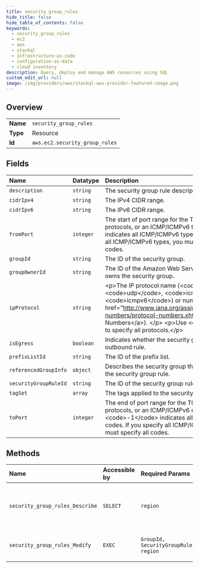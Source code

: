 ```yaml
---
title: security_group_rules
hide_title: false
hide_table_of_contents: false
keywords:
  - security_group_rules
  - ec2
  - aws    
  - stackql
  - infrastructure-as-code
  - configuration-as-data
  - cloud inventory
description: Query, deploy and manage AWS resources using SQL
custom_edit_url: null
image: /img/providers/aws/stackql-aws-provider-featured-image.png
---
```

  
    

## Overview
<table><tbody>
<tr><td><b>Name</b></td><td><code>security_group_rules</code></td></tr>
<tr><td><b>Type</b></td><td>Resource</td></tr>
<tr><td><b>Id</b></td><td><code>aws.ec2.security_group_rules</code></td></tr>
</tbody></table>

## Fields
| Name | Datatype | Description |
|:-----|:---------|:------------|
| `description` | `string` | The security group rule description. |
| `cidrIpv4` | `string` | The IPv4 CIDR range. |
| `cidrIpv6` | `string` | The IPv6 CIDR range. |
| `fromPort` | `integer` | The start of port range for the TCP and UDP protocols, or an ICMP/ICMPv6 type. A value of -1 indicates all ICMP/ICMPv6 types. If you specify all ICMP/ICMPv6 types, you must specify all codes. |
| `groupId` | `string` | The ID of the security group. |
| `groupOwnerId` | `string` | The ID of the Amazon Web Services account that owns the security group.  |
| `ipProtocol` | `string` | &lt;p&gt;The IP protocol name (&lt;code&gt;tcp&lt;/code&gt;, &lt;code&gt;udp&lt;/code&gt;, &lt;code&gt;icmp&lt;/code&gt;, &lt;code&gt;icmpv6&lt;/code&gt;) or number (see &lt;a href="http://www.iana.org/assignments/protocol-numbers/protocol-numbers.xhtml"&gt;Protocol Numbers&lt;/a&gt;). &lt;/p&gt; &lt;p&gt;Use &lt;code&gt;-1&lt;/code&gt; to specify all protocols.&lt;/p&gt; |
| `isEgress` | `boolean` | Indicates whether the security group rule is an outbound rule. |
| `prefixListId` | `string` | The ID of the prefix list. |
| `referencedGroupInfo` | `object` |  Describes the security group that is referenced in the security group rule. |
| `securityGroupRuleId` | `string` | The ID of the security group rule. |
| `tagSet` | `array` | The tags applied to the security group rule. |
| `toPort` | `integer` | The end of port range for the TCP and UDP protocols, or an ICMP/ICMPv6 code. A value of &lt;code&gt;-1&lt;/code&gt; indicates all ICMP/ICMPv6 codes. If you specify all ICMP/ICMPv6 types, you must specify all codes.  |
## Methods
| Name | Accessible by | Required Params | Description |
|:-----|:--------------|:----------------|:------------|
| `security_group_rules_Describe` | `SELECT` | `region` | Describes one or more of your security group rules. |
| `security_group_rules_Modify` | `EXEC` | `GroupId, SecurityGroupRule, region` | Modifies the rules of a security group. |
